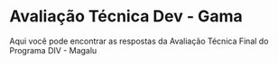 # Avaliação Técnica Dev - Gama

Aqui você pode encontrar as respostas da Avaliação Técnica Final do Programa DIV - Magalu
